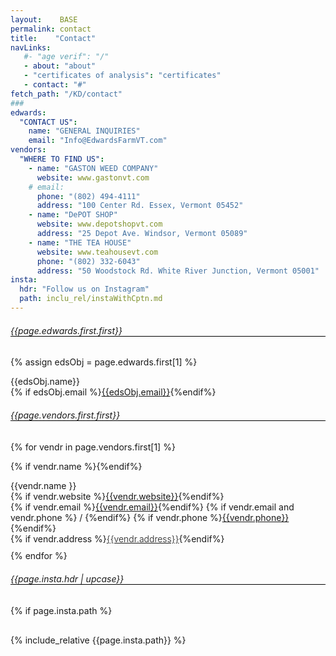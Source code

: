 ```yaml
---
layout:    BASE
permalink: contact
title:    "Contact"
navLinks:
   #- "age verif": "/"
   - about: "about"
   - "certificates of analysis": "certificates"
   - contact: "#"
fetch_path: "/KD/contact"
###
edwards:
  "CONTACT US":
    name: "GENERAL INQUIRIES"
    email: "Info@EdwardsFarmVT.com"
vendors:
  "WHERE TO FIND US":
    - name: "GASTON WEED COMPANY"
      website: www.gastonvt.com
    # email:
      phone: "(802) 494-4111"
      address: "100 Center Rd. Essex, Vermont 05452"
    - name: "DePOT SHOP"
      website: www.depotshopvt.com
      address: "25 Depot Ave. Windsor, Vermont 05089"
    - name: "THE TEA HOUSE"
      website: www.teahousevt.com
      phone: "(802) 332-6043"
      address: "50 Woodstock Rd. White River Junction, Vermont 05001"
insta:
  hdr: "Follow us on Instagram"
  path: inclu_rel/instaWithCptn.md
---
```


<!-- page.fetch_path -> { page.fetch_path }} -->
<style>
  main a{
    margin: 2px 10px;
  }
  a.www{
  }
  a.eml{
  }
  a.phn{
  }
  a.adr{
    font-weight: 300;
  }
  @media (max-width: 538px) {
  }
  h6{
    border-bottom: solid 1px black;
    margin-top: 20px;
  }
  .contactItm{
    margin: 0px;
  }
  .contactItm.name{
    /*margin-bottom:10px;*/
  }
  .contactItm.last{
    margin-bottom:10px;
  }
</style>

<!-- #### This is {{page.url}} -->

###### {{page.edwards.first.first}}

{% assign edsObj = page.edwards.first[1] %}
<p class="contactItm name">
  {{edsObj.name}}
</p>
<p class="contactItm">
  {% if edsObj.email %}<a class="eml" href="mailto:{{vendr.email}}">{{edsObj.email}}</a>{%endif%}
</p>

###### {{page.vendors.first.first}}
{% for vendr in page.vendors.first[1] %}

{% if vendr.name %}{%endif%}
<p class="contactItm name">
  {{vendr.name }}
</p>
<p class="contactItm">
  {% if vendr.website %}<a class="www" target="_blank" href="https://{{vendr.website}}">{{vendr.website}}</a>{%endif%}
</p>
<p class="contactItm">
  {% if vendr.email   %}<a class="eml" href="mailto:{{vendr.email}}">{{vendr.email}}</a>{%endif%}
  {% if vendr.email and vendr.phone %} / {%endif%}
  {% if vendr.phone   %}<a class="phn" href="tel:{{vendr.phone|remove:' '|remove:'('|remove:')'|remove:'.'|remove:'-'|remove:':'}}">{{vendr.phone}}</a>{%endif%}
</p>
<p class="contactItm last">
  {% if vendr.address %}<a class="adr" target="_blank" href="http://maps.google.com/?q={{vendr.address}}">{{vendr.address}}</a>{%endif%}
</p>
{% endfor %}

<style>
  .instaContr{
    width:  538px;
    height: 100%;
    margin: auto;
    margin-top: 30px;
  }
  @media (max-width: 538px) {
    .instaContr{
      width: 98%;
      /*padding: 0px 10px;*/
      /*margin: auto;*/
    }
  }
</style>

###### {{page.insta.hdr | upcase}}

{% if page.insta.path %}
<div class="instaContr">
  {% include_relative {{page.insta.path}} %}
</div>
{% endif %}



<blockquote
    class="instagram-media"
    data-instgrm-captioned
    data-instgrm-permalink="https://www.instagram.com/p/Ci0mn7vuqC8/?utm_source=ig_embed&amp;utm_campaign=loading"
    data-instgrm-version="14"
    style="background: #fff;
        border: 0;
        border-radius: 3px;
        box-shadow: 0 0 1px 0 rgba(0, 0, 0, 0.5), 0 1px 10px 0 rgba(0, 0, 0, 0.15);
        margin: 1px;
        max-width: 540px;
        min-width: 326px;
        padding: 0;
        width: 99.375%;
        width: -webkit-calc(100% - 2px);
        width: calc(100% - 2px);">
    <div style="padding: 16px;">
        <a href="https://www.instagram.com/p/Ci0mn7vuqC8/?utm_source=ig_embed&amp;utm_campaign=loading" style="background: #ffffff; line-height: 0; padding: 0 0; text-align: center; text-decoration: none; width: 100%;" target="_blank">
            <div style="display: flex; flex-direction: row; align-items: center;">
                <div style="background-color: #f4f4f4; border-radius: 50%; flex-grow: 0; height: 40px; margin-right: 14px; width: 40px;"></div>
                <div style="display: flex; flex-direction: column; flex-grow: 1; justify-content: center;">
                    <div style="background-color: #f4f4f4; border-radius: 4px; flex-grow: 0; height: 14px; margin-bottom: 6px; width: 100px;"></div>
                    <div style="background-color: #f4f4f4; border-radius: 4px; flex-grow: 0; height: 14px; width: 60px;"></div>
                </div>
            </div>
            <div style="padding: 19% 0;"></div>
            <div style="display: block; height: 50px; margin: 0 auto 12px; width: 50px;">
                <svg width="50px" height="50px" viewBox="0 0 60 60" version="1.1" xmlns="https://www.w3.org/2000/svg" xmlns:xlink="https://www.w3.org/1999/xlink">
                    <g stroke="none" stroke-width="1" fill="none" fill-rule="evenodd">
                        <g transform="translate(-511.000000, -20.000000)" fill="#000000">
                            <g>
                                <path
                                    d="M556.869,30.41 C554.814,30.41 553.148,32.076 553.148,34.131 C553.148,36.186 554.814,37.852 556.869,37.852 C558.924,37.852 560.59,36.186 560.59,34.131 C560.59,32.076 558.924,30.41 556.869,30.41 M541,60.657 C535.114,60.657 530.342,55.887 530.342,50 C530.342,44.114 535.114,39.342 541,39.342 C546.887,39.342 551.658,44.114 551.658,50 C551.658,55.887 546.887,60.657 541,60.657 M541,33.886 C532.1,33.886 524.886,41.1 524.886,50 C524.886,58.899 532.1,66.113 541,66.113 C549.9,66.113 557.115,58.899 557.115,50 C557.115,41.1 549.9,33.886 541,33.886 M565.378,62.101 C565.244,65.022 564.756,66.606 564.346,67.663 C563.803,69.06 563.154,70.057 562.106,71.106 C561.058,72.155 560.06,72.803 558.662,73.347 C557.607,73.757 556.021,74.244 553.102,74.378 C549.944,74.521 548.997,74.552 541,74.552 C533.003,74.552 532.056,74.521 528.898,74.378 C525.979,74.244 524.393,73.757 523.338,73.347 C521.94,72.803 520.942,72.155 519.894,71.106 C518.846,70.057 518.197,69.06 517.654,67.663 C517.244,66.606 516.755,65.022 516.623,62.101 C516.479,58.943 516.448,57.996 516.448,50 C516.448,42.003 516.479,41.056 516.623,37.899 C516.755,34.978 517.244,33.391 517.654,32.338 C518.197,30.938 518.846,29.942 519.894,28.894 C520.942,27.846 521.94,27.196 523.338,26.654 C524.393,26.244 525.979,25.756 528.898,25.623 C532.057,25.479 533.004,25.448 541,25.448 C548.997,25.448 549.943,25.479 553.102,25.623 C556.021,25.756 557.607,26.244 558.662,26.654 C560.06,27.196 561.058,27.846 562.106,28.894 C563.154,29.942 563.803,30.938 564.346,32.338 C564.756,33.391 565.244,34.978 565.378,37.899 C565.522,41.056 565.552,42.003 565.552,50 C565.552,57.996 565.522,58.943 565.378,62.101 M570.82,37.631 C570.674,34.438 570.167,32.258 569.425,30.349 C568.659,28.377 567.633,26.702 565.965,25.035 C564.297,23.368 562.623,22.342 560.652,21.575 C558.743,20.834 556.562,20.326 553.369,20.18 C550.169,20.033 549.148,20 541,20 C532.853,20 531.831,20.033 528.631,20.18 C525.438,20.326 523.257,20.834 521.349,21.575 C519.376,22.342 517.703,23.368 516.035,25.035 C514.368,26.702 513.342,28.377 512.574,30.349 C511.834,32.258 511.326,34.438 511.181,37.631 C511.035,40.831 511,41.851 511,50 C511,58.147 511.035,59.17 511.181,62.369 C511.326,65.562 511.834,67.743 512.574,69.651 C513.342,71.625 514.368,73.296 516.035,74.965 C517.703,76.634 519.376,77.658 521.349,78.425 C523.257,79.167 525.438,79.673 528.631,79.82 C531.831,79.965 532.853,80.001 541,80.001 C549.148,80.001 550.169,79.965 553.369,79.82 C556.562,79.673 558.743,79.167 560.652,78.425 C562.623,77.658 564.297,76.634 565.965,74.965 C567.633,73.296 568.659,71.625 569.425,69.651 C570.167,67.743 570.674,65.562 570.82,62.369 C570.966,59.17 571,58.147 571,50 C571,41.851 570.966,40.831 570.82,37.631"
                                ></path>
                            </g>
                        </g>
                    </g>
                </svg>
            </div>
            <div style="padding-top: 8px;"><div style="color: #3897f0; font-family: Arial, sans-serif; font-size: 14px; font-style: normal; font-weight: 550; line-height: 18px;">View this post on Instagram</div></div>
            <div style="padding: 12.5% 0;"></div>
            <div style="display: flex; flex-direction: row; margin-bottom: 14px; align-items: center;">
                <div>
                    <div style="background-color: #f4f4f4; border-radius: 50%; height: 12.5px; width: 12.5px; transform: translateX(0px) translateY(7px);"></div>
                    <div style="background-color: #f4f4f4; height: 12.5px; transform: rotate(-45deg) translateX(3px) translateY(1px); width: 12.5px; flex-grow: 0; margin-right: 14px; margin-left: 2px;"></div>
                    <div style="background-color: #f4f4f4; border-radius: 50%; height: 12.5px; width: 12.5px; transform: translateX(9px) translateY(-18px);"></div>
                </div>
                <div style="margin-left: 8px;">
                    <div style="background-color: #f4f4f4; border-radius: 50%; flex-grow: 0; height: 20px; width: 20px;"></div>
                    <div style="width: 0; height: 0; border-top: 2px solid transparent; border-left: 6px solid #f4f4f4; border-bottom: 2px solid transparent; transform: translateX(16px) translateY(-4px) rotate(30deg);"></div>
                </div>
                <div style="margin-left: auto;">
                    <div style="width: 0px; border-top: 8px solid #f4f4f4; border-right: 8px solid transparent; transform: translateY(16px);"></div>
                    <div style="background-color: #f4f4f4; flex-grow: 0; height: 12px; width: 16px; transform: translateY(-4px);"></div>
                    <div style="width: 0; height: 0; border-top: 8px solid #f4f4f4; border-left: 8px solid transparent; transform: translateY(-4px) translateX(8px);"></div>
                </div>
            </div>
            <div style="display: flex; flex-direction: column; flex-grow: 1; justify-content: center; margin-bottom: 24px;">
                <div style="background-color: #f4f4f4; border-radius: 4px; flex-grow: 0; height: 14px; margin-bottom: 6px; width: 224px;"></div>
                <div style="background-color: #f4f4f4; border-radius: 4px; flex-grow: 0; height: 14px; width: 144px;"></div>
            </div>
        </a>
        <p style="color: #c9c8cd;
                font-family: Arial, sans-serif;
                font-size: 14px;
                line-height: 17px;
                margin-bottom: 0;
                margin-top: 8px;
                overflow: hidden;
                padding: 8px 0 7px;
                text-align: center;
                text-overflow: ellipsis;
                white-space: nowrap;">
            <a  href="https://www.instagram.com/p/Ci0mn7vuqC8/?utm_source=ig_embed&amp;utm_campaign=loading"
                style="color: #c9c8cd; font-family: Arial, sans-serif; font-size: 14px; font-style: normal; font-weight: normal; line-height: 17px; text-decoration: none;"
                target="_blank">
                A post shared by Edward’s (@edwardsfarmvt)
            </a>
        </p>
    </div>
</blockquote>
<script async src="//www.instagram.com/embed.js"></script>

